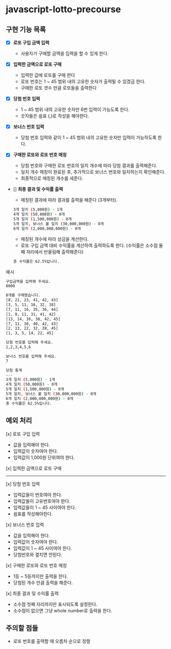 # javascript-lotto-precourse

## 구현 기능 목록

- [x] **로또 구입 금액 입력**
  - 사용자가 구매할 금액을 입력을 할 수 있게 한다.

- [x] **입력한 금액으로 로또 구매**
  - 입력한 값에 로또를 구매 한다
  - 로또 번호는 1 ~ 45 범위 내의 고유한 숫자가 출력될 수 있겠금 한다.
  - 구매한 로또 갯수 만큼 로또들을 출력한다

- [x] **당첨 번호 입력**
  - 1 ~ 45 범위 내의 고유한 숫자만 6번 입력이 가능도록 한다.
  - 숫자들은 쉼표 (,)로 작성을 해야한다.

- [x] **보너스 번호 입력**
  - 당첨 번호 입력와 같이 1 ~ 45 범위 내의 고유한 숫자만 입력이 가능하도록 한다.

- [x] **구매한 로또와 로또 번호 매칭**
  - 당첨 번호와 구매한 로또 번호의 일치 개수에 따라 당첨 결과를 출력해준다.
  - 일치 개수 매칭이 완료된 후, 추가적으로 보너스 번호와 일치하는지 확인해준다.
  - 최종적으로 매칭된 개수를 세준다.

- [] **최종 결과 및 수익률 출력**
  - 매칭된 결과에 따라 결과를 출력을 해준다 (3개부터).

  ```bash
  3개 일치 (5,000원) - 1개
  4개 일치 (50,000원) - 0개
  5개 일치 (1,500,000원) - 0개
  5개 일치, 보너스 볼 일치 (30,000,000원) - 0개
  6개 일치 (2,000,000,000원) - 0개
  ```
  - 매칭된 개수에 따라 상금을 계산한다.
  - 로또 구입 금액 대비 수익률을 계산하여 출력하도록 한다. (수익률은 소수점 둘째 자리에서 반올림해 출력해준다)
  ```bash
  총 수익률은 62.5%입니다.
  ```

예시
```bash
구입금액을 입력해 주세요.
8000

8개를 구매했습니다.
[8, 21, 23, 41, 42, 43] 
[3, 5, 11, 16, 32, 38] 
[7, 11, 16, 35, 36, 44] 
[1, 8, 11, 31, 41, 42] 
[13, 14, 16, 38, 42, 45] 
[7, 11, 30, 40, 42, 43] 
[2, 13, 22, 32, 38, 45] 
[1, 3, 5, 14, 22, 45]

당첨 번호를 입력해 주세요.
1,2,3,4,5,6

보너스 번호를 입력해 주세요.
7

당첨 통계
---
3개 일치 (5,000원) - 1개
4개 일치 (50,000원) - 0개
5개 일치 (1,500,000원) - 0개
5개 일치, 보너스 볼 일치 (30,000,000원) - 0개
6개 일치 (2,000,000,000원) - 0개
총 수익률은 62.5%입니다.
```

## 예외 처리
[x] 로또 구입 입력
- 값을 입력해야 한다.
- 입력값이 숫자여야 한다.
- 입력값이 1,000원 단위여야 한다.

[x] 입력한 금액으로 로또 구매
- --

[x] 당첨 번호 입력
- 입력값들이 번호여야 한다.
- 입력값들이 고유번호여야 한다.
- 입력값들이 1 ~ 45 사이여야 한다.
- 쉼표를 작성해야한다.

[x] 보너스 번호 입력
- 값을 입력해야 한다.
- 입력값이 숫자여야 한다.
- 입력값이 1 ~ 45 사이여야 한다.
- 당첨번호와 곂치면 안된다.

[x] 구매한 로또와 로또 번호 매칭
- 1등 ~ 5등까지만 출력을 한다.
- 당첨된 개수 만큼 출력을 해준다.

[x] 최종 결과 및 수익률 출력
- 소수점 첫째 자리까지만 표시되도록 설정한다.
- 소수점이 없으면 그냥 whole number로 출력을 한다.

## 주의할 점들
- 로또 번호를 출력할 때 오름차 순으로 정렬